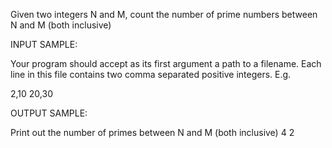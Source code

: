 Given two integers N and M, count the number of prime numbers between N and M (both inclusive)

INPUT SAMPLE:

Your program should accept as its first argument a path to a filename. Each line in this file contains two comma separated positive integers. E.g.

2,10
20,30

OUTPUT SAMPLE:

Print out the number of primes between N and M (both inclusive)
4
2